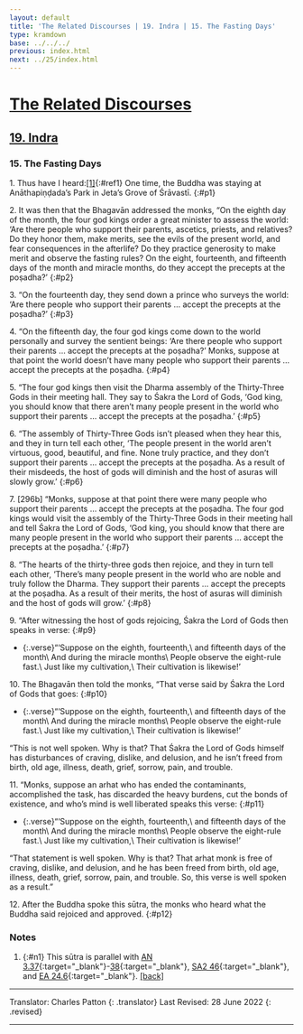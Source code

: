 ```yaml
---
layout: default
title: 'The Related Discourses | 19. Indra | 15. The Fasting Days'
type: kramdown
base: ../../../
previous: index.html
next: ../25/index.html
---
```


# [The Related Discourses](../index.html)
## [19. Indra](index.html)
### 15. The Fasting Days

1\. Thus have I heard:[\[1\]](#n1){:#ref1} One time, the Buddha was staying at Anāthapiṇḍada’s Park in Jeta’s Grove of Śrāvastī.
{:#p1}

2\. It was then that the Bhagavān addressed the monks, “On the eighth day of the month, the four god kings order a great minister to assess the world: ‘Are there people who support their parents, ascetics, priests, and relatives? Do they honor them, make merits, see the evils of the present world, and fear consequences in the afterlife? Do they practice generosity to make merit and observe the fasting rules? On the eight, fourteenth, and fifteenth days of the month and miracle months, do they accept the precepts at the poṣadha?’
{:#p2}

3\. “On the fourteenth day, they send down a prince who surveys the world: ‘Are there people who support their parents … accept the precepts at the poṣadha?’
{:#p3}

4\. “On the fifteenth day, the four god kings come down to the world personally and survey the sentient beings: ‘Are there people who support their parents … accept the precepts at the poṣadha?’ Monks, suppose at that point the world doesn’t have many people who support their parents … accept the precepts at the poṣadha.
{:#p4}

5\. “The four god kings then visit the Dharma assembly of the Thirty-Three Gods in their meeting hall. They say to Śakra the Lord of Gods, ‘God king, you should know that there aren’t many people present in the world who support their parents … accept the precepts at the poṣadha.’
{:#p5}

6\. “The assembly of Thirty-Three Gods isn’t pleased when they hear this, and they in turn tell each other, ‘The people present in the world aren’t virtuous, good, beautiful, and fine. None truly practice, and they don’t support their parents … accept the precepts at the poṣadha. As a result of their misdeeds, the host of gods will diminish and the host of asuras will slowly grow.’
{:#p6}

7\. [296b] “Monks, suppose at that point there were many people who support their parents … accept the precepts at the poṣadha. The four god kings would visit the assembly of the Thirty-Three Gods in their meeting hall and tell Śakra the Lord of Gods, ‘God king, you should know that there are many people present in the world who support their parents … accept the precepts at the poṣadha.’
{:#p7}

8\. “The hearts of the thirty-three gods then rejoice, and they in turn tell each other, ‘There’s many people present in the world who are noble and truly follow the Dharma. They support their parents … accept the precepts at the poṣadha. As a result of their merits, the host of asuras will diminish and the host of gods will grow.’
{:#p8}

9\. “After witnessing the host of gods rejoicing, Śakra the Lord of Gods then speaks in verse:
{:#p9}

* {:.verse}“‘Suppose on the eighth, fourteenth,\\
and fifteenth days of the month\\
And during the miracle months\\
People observe the eight-rule fast.\\
Just like my cultivation,\\
Their cultivation is likewise!’

10\. The Bhagavān then told the monks, “That verse said by Śakra the Lord of Gods that goes:
{:#p10}

* {:.verse}“‘Suppose on the eighth, fourteenth,\\
and fifteenth days of the month\\
And during the miracle months\\
People observe the eight-rule fast.\\
Just like my cultivation,\\
Their cultivation is likewise!’

“This is not well spoken. Why is that? That Śakra the Lord of Gods himself has disturbances of craving, dislike, and delusion, and he isn’t freed from birth, old age, illness, death, grief, sorrow, pain, and trouble.

11\. “Monks, suppose an arhat who has ended the contaminants, accomplished the task, has discarded the heavy burdens, cut the bonds of existence, and who’s mind is well liberated speaks this verse:
{:#p11}

* {:.verse}“‘Suppose on the eighth, fourteenth,\\
and fifteenth days of the month\\
And during the miracle months\\
People observe the eight-rule fast.\\
Just like my cultivation,\\
Their cultivation is likewise!’

“That statement is well spoken. Why is that? That arhat monk is free of craving, dislike, and delusion, and he has been freed from birth, old age, illness, death, grief, sorrow, pain, and trouble. So, this verse is well spoken as a result.”

12\. After the Buddha spoke this sūtra, the monks who heard what the Buddha said rejoiced and approved.
{:#p12}

### Notes

1. {:#n1} This sūtra is parallel with [AN 3.37](https://suttacentral.net/an3.37){:target="_blank"}-[38](https://suttacentral.net/an3.38){:target="_blank"}, [SA2 46](../../samyukta2/SA2_46.html){:target="_blank"}, and [EA 24.6](../../ekottarika/24/EA24_6.html){:target="_blank"}. [\[back\]](#ref1)

---

Translator: Charles Patton
{: .translator}
Last Revised: 28 June 2022
{: .revised}

---